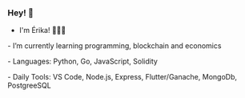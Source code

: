 

### Hey! 👋

- I'm Érika! 👩🏻‍💻

<div align="">
- I’m currently learning programming, blockchain and economics<p>
</div>

<div align="">
- Languages: Python, Go, JavaScript, Solidity<p>
- Daily Tools: VS Code, Node.js, Express, Flutter/Ganache, MongoDb, PostgreeSQL
</div>

<!--

**erikacls/erikacls** is a ✨ _special_ ✨ repository because its `README.md` (this file) appears on your GitHub profile.

Here are some ideas to get you started:

- 🔭 I’m currently working on ...
- 🌱 I’m currently learning ...
- 👯 I’m looking to collaborate on ...
- 🤔 I’m looking for help with ...
- 💬 Ask me about ...
- 📫 How to reach me: ...
- 😄 Pronouns: ...
- ⚡ Fun fact: ...

![](./profile-3d-contrib/profile-night-rainbow.svg)

<div align='center'>
  <img src="https://pa1.narvii.com/6838/424ff6786f6046bbd7f9a218ef0364e06f7889a3_hq.gif" alt="Blockchain" width="350"/>
</div> 

-->


